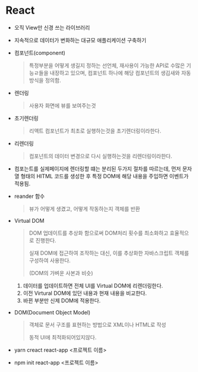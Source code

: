 # React

- 오직 View만 신경 쓰는 라이브러리

- 지속적으로 데이터가 변화하는 대규모 애플리케이션 구축하기

- 컴포넌트(component) 

  > 특정부분을 어떻게 생길지 정하는 선언체, 재사용이 가능한 API로 수많은 기능ㄹ들을 내장하고 있으며, 컴포넌트 하나에 해당 컴포넌트의 생김새와 자동 방식을 정의함.

- 렌더링

  > 사용자 화면에 뷰를 보여주는것

- 초기렌더링

  > 리액트 컴포넌트가 최초로 실행하는것을 초기렌더링이라한다.

- 리렌더링

  > 컴포넌트의 데이터 변경으로 다시 실행하는것을 리렌더링이라한다.

- 컴포는트를 실제페이지에 렌더링할 떄는 분리된 두가지 절차를 따르는데, 먼저 문자열 형태의 HITML 코드를 생성한 후 특정 DOM에 해당 내용을 주입하면 이벤트가 적용됨.

- reander 함수

  > 뷰가 어떻게 생겼고, 어떻게 작동하는지 객체를 반환

- Virtual DOM

  > DOM 업데이트를 추상화 함으로써 DOM처리 횟수를 최소화하고 효율적으로 진행한다.
  >
  > 실재 DOM에 접근하여 조작하는 대신, 이를 추상화한 자바스크립트 객체를 구성하여 사용한다. 
  >
  > (DOM의 가벼운 사본과 비슷)

  1. 데이터를 업데이트하면 전체 UI를 Virtual DOM에 리렌더링한다.
  2. 이전 Virtural DOM에 있던 내용과 현재 내용을 비교한다.
  3. 바뀐 부분만 신제 DOM에 적용한다.

- DOM(Document Object Model)

  > 객체로 문서 구조를 표현하는 방법으로 XML이나 HTML로 작성
  >
  > 동적 UI에 최적화되어있지않다.

- yarn creact react-app <프로젝트 이름>
- npm init react-app <프로젝트 이름>
